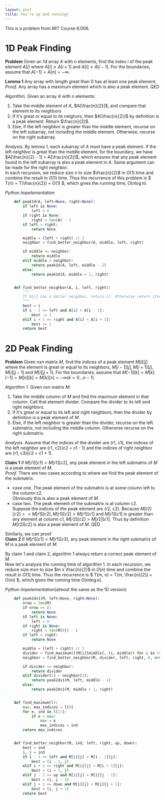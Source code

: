 ```yaml
---
layout: post
title: You're up and running!
---
```

This is a problem from MIT Course 6.006.

# 1D Peak Finding
**Problem** Given an 1d array $A$ with n elements, find the index $i$ of the
peak element $A[i]$ where $A[i] \geq A[i+1]$ and $A[i] \geq A[i-1]$. For the
boundaries, assume that $A[-1] = A[n] = -\infty$.

**Lemma 1** Any array with length great than 0 has at least one peak element.  
*Proof.* Any array has a maximum element which is also a peak element. QED

*Algorithm.* Given an array $A$ with $n$ elements:

1.   Take the middle element of $A$, $A[\frac{n}{2}]$, and compare that element to its neighbors
2.   If it's great or equal to its neighors, then $A[\frac{n}{2}]$ by definition is a
     peak element. Return $\frac{n}{2}$.
3.   Else, if the left neighbor is greater than the middle element, recurse on the
     left subarray, not including the middle element. Otherwise, recurse on the
     right subarray.

*Analysis.* By lemma 1, each subarray of $A$ must have a peak element. If the
left neighbor is great than the middle element, for the boundary, we have
$A[\frac{n}{2} - 1] > A[\frac{n}{2}]$, which ensures that any peak element found
in the left subarray is also a peak element in $A$. Same argument can be made
for the right neighbor.  
In each recursion, we reduce size $n$ to size $\frac{n}{2}$ in $O(1)$ time and combine the
result in $O(1)$ time. Thus the recurrence of this problem is $ T(n) = T(\frac{n}{2}) + O(1) $,
which gives the running time, $O(n \log n)$.

*Python Impelementation*

```Python
    def peak1d(A, left=None, right=None):
        if left is None:
            left = 0
        if right is None:
            right = len(A) - 1
        if left > right:
            return None

        middle = (left + right) // 2
        neighbor = find_better_neighbor(A, middle, left, right)

        if middle == neighbor:
            return middle
        elif middle > neighbor:
            return peak1d(A, left, middle - 1)
        else:
            return peak1d(A, middle + 1, right)


    def find_better_neighbor(A, i, left, right):
        """
        If A[i] has a better neighbor, return it. Otherwise return itself.
        """
        best = i
        if i - 1 >= left and A[i] < A[i - 1]:
            best -= 1
        elif i + 1 <= right and A[i] < A[i + 1]:
            best += 1
        return best
```

# 2D Peak Finding
**Problem** Given $n x n$ matrix $M$, find the indices of a peak element
$M[i][j]$ where the element is great or equal to its neighbors,
$M[i-1][j], M[i+1][j], M[i][j-1]$ and $M[i][j+1]$. For the boundaries, assume
that $M[-1][k] = M[k][-1] = M[n][k] = M[k][n] = -\infty(k = {0...n-1})$.

*Algorithm 1.* Given $n x n$ matrix $M$:

1.   Take the middle column of $M$ and find the maximum element in that column.
     Call that element divider. Compare the divider to its left and right
     neighbors.  
2.   If it's great or equal to its left and right neighbors, then the divider by
     definition is a peak element of $M$.  
3.   Else, if the left neighbor is greater than the divider, recurse on the left
     submatrix, not including the middle column. Otherwise recurse on the right
     submatrix.  

*Analysis.* Assume that the indices of the divider are (r1, c1), the indices of
the left neighbor are (r1, c2)(c2 = c1 - 1) and the indices of right neighbor
are (r1, c3)(c3 = c1 + 1).

**Claim 1** If $M[r1][c1] < M[r1][c2]$, any peak element in the left submatrix
of $M$ is a peak element of $M$.  
*Proof.* There are two cases according to where we find the peak element of the
submatrix.

-   case one. The peak element of the submatrix is at some column left to the
    column c2.  
    Obviously this is also a peak element of $M$.  
-   case two. The peak element of the submatrix is at column c2.  
    Suppose the indices of the peak element are (r2, c2).
    Because $M[r2][c2] >= M[r1][c2], M[r1][c2] > M[r1][c1]$ and $M[r1][c1]$ is
    greater than any element at column c1, $M[r2][c2] > M[r2][c1]$. Thus by
    definition $M[r2][c2]$ is also a peak element of $M$. QED  

Similarly, we can proof  
**Claim 2** If $M[r1][c1] < M[r1][c3]$, any peak element in the right submatrix
of $M$ is a peak element of $M$.

By claim 1 and claim 2, algorithm 1 always return a correct peak element of $M$.  
Now let's analysis the running time of algorithm 1. In each recursion, we reduce
size $m x n$ to size $m x \frac{n}{2}$ in $O(n)$ time and combine the result in
$O(1)$ time. Thus the recurrence is $ T(m, n) = T(m, \frac{n}{2}) + O(m) $, which
gives the running time $O(m \log n)$.

*Python Impelementation*(almost the same as the 1D version)

```Python
    def peak2dv1(M, left=None, right=None):
        nrow = len(M)
        if nrow == 0:
            return None
        if left is None:
            left = 0
        if right is None:
            right = len(M[0]) - 1
        if left > right:
            return None

        middle = (left + right) // 2
        divider = find_maximum([(M[i][middle], (i, middle)) for i in range(nrow)])
        neighbor = find_better_neighbor(M, divider, left, right, 0, nrow - 1)

        if divider == neighbor:
            return divider
        elif divider[1] > neighbor[1]:
            return peak2dv1(M, left, middle - 1)
        else:
            return peak2dv1(M, middle + 1, right)


    def find_maximum(l):
        max, max_indices = l[0]
        for e, ind in l[1:]:
            if e > max:
                max = e
                max_indices = ind
        return max_indices


    def find_better_neighbor(M, ind, left, right, up, down):
        best = ind
        i, j = ind
        if i - 1 >= left and M[i][j] < M[i - 1][j]:
            best = (i - 1, j)
        elif i + 1 <= right and M[i][j] < M[i + 1][j]:
            best = (i + 1, j)
        elif j - 1 >= up and M[i][j] < M[i][j - 1]:
            best = (i, j - 1)
        elif j + 1 <= down and M[i][j] < M[i][j + 1]:
            best = (i, j + 1)
        return best
```
